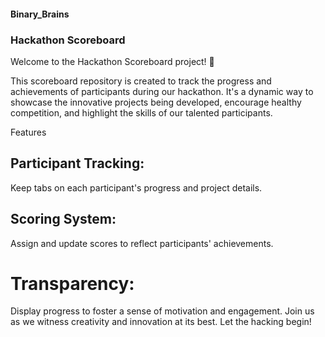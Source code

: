 #### Binary_Brains

### Hackathon Scoreboard
Welcome to the Hackathon Scoreboard project! 🚀

This scoreboard repository is created to track the progress and achievements of participants during our hackathon. It's a dynamic way to showcase the innovative projects being developed, encourage healthy competition, and highlight the skills of our talented participants.

Features
## Participant Tracking: 
Keep tabs on each participant's progress and project details.
## Scoring System: 
Assign and update scores to reflect participants' achievements.
# Transparency: 
Display progress to foster a sense of motivation and engagement.
Join us as we witness creativity and innovation at its best. Let the hacking begin!